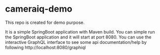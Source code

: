 # cameraiq-demo
This repo is created for demo purpose.

It is a simple SpringBoot application with Maven build. You can simple run the SpringBoot application and it will start at port 8080.
You can use the interactive GraphQL interface to see some api documentation/help by following http://localhost:8080/graphiql
